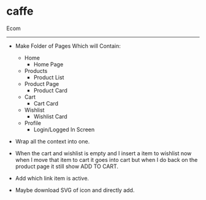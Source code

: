 # caffe

Ecom

---

-   Make Folder of Pages Which will Contain:
    -   Home
        -   Home Page
    -   Products
        -   Product List
    -   Product Page
        -   Product Card
    -   Cart
        -   Cart Card
    -   Wishlist
        -   Wishlist Card
    -   Profile
        -   Login/Logged In Screen
-   Wrap all the context into one.

-   When the cart and wishlist is empty and I insert a item to wishlist now when I move that item to cart it goes into cart but when I do back on the product page it still show ADD TO CART.

-   Add which link item is active.

-   Maybe download SVG of icon and directly add.
